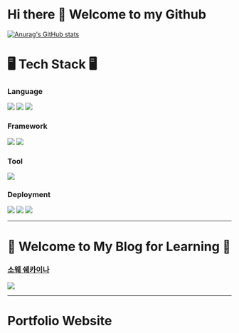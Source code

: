 # Hi there 👋 Welcome to my Github
<!---
kangdy25/kangdy25 is a ✨ special ✨ repository because its `README.md` (this file) appears on your GitHub profile.
You can click the Preview link to take a look at your changes.
--->

[![Anurag's GitHub stats](https://github-readme-stats.vercel.app/api?username=kangdy25&theme=radical)](https://github.com/anuraghazra/github-readme-stats)
# 🖥️ Tech Stack 🖥️
### Language
<span><img src = "https://img.shields.io/badge/html5-%23E34F26.svg?style=for-the-badge&logo=html5&logoColor=white"> </span> 
<span><img src = "https://img.shields.io/badge/css3-%231572B6.svg?style=for-the-badge&logo=css3&logoColor=white"> </span> 
<span><img src = "https://img.shields.io/badge/javascript-%23323330.svg?style=for-the-badge&logo=javascript&logoColor=%23F7DF1E"></span> 
### Framework
<span><img src = "https://img.shields.io/badge/SASS-hotpink.svg?style=for-the-badge&logo=SASS&logoColor=white"></span> 
<span><img src = "https://img.shields.io/badge/node.js-6DA55F?style=for-the-badge&logo=node.js&logoColor=white"></span> 
### Tool
<span><img src = "https://img.shields.io/badge/git-%23F05033.svg?style=for-the-badge&logo=git&logoColor=white"></span> 

### Deployment
<span><img src = "https://img.shields.io/badge/netlify-%23000000.svg?style=for-the-badge&logo=netlify&logoColor=#00C7B7"> </span> 
<span><img src = "https://img.shields.io/badge/github-%23121011.svg?style=for-the-badge&logo=github&logoColor=white"> </span> 
<span><img src = "https://img.shields.io/badge/Notion-%23000000.svg?style=for-the-badge&logo=notion&logoColor=white"> </span> 

* * *
# 📜 Welcome to My Blog for Learning 📜
### **[소웨 쉐카이나](https://kangdy25.tistory.com/)** 
<img src="https://user-images.githubusercontent.com/58673491/174630095-4b560999-995e-446b-ad5c-35b9e14a463e.PNG"/>

* * *
# Portfolio Website

